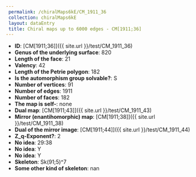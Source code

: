 ```yaml
--- 
 permalink: /chiralMaps6kE/CM_1911_36 
 collection: chiralMaps6kE
 layout: dataEntry
 title: Chiral maps up to 6000 edges - CM[1911;36]
---
```


- **ID**: [CM[1911;36]]({{ site.url }}/test/CM_1911_36)
- **Genus of the underlying surface**: 820
- **Length of the face**: 21
- **Valency**: 42
- **Length of the Petrie polygon**: 182
- **Is the automorphism group solvable?**: S
- **Number of vertices**: 91
- **Number of edges**: 1911
- **Number of faces**: 182
- **The map is self-**: none
- **Dual map**: [CM[1911;43]]({{ site.url }}/test/CM_1911_43)
- **Mirror (enantihomorphic) map**: [CM[1911;38]]({{ site.url }}/test/CM_1911_38)
- **Dual of the mirror image**: [CM[1911;44]]({{ site.url }}/test/CM_1911_44)
- **Z_q-Exponent?**: 2
- **No idea**:  29:38
- **No idea**: Y
- **No idea**: Y
- **Skeleton**: Sk(91;5)^7
- **Some other kind of skeleton**: nan
